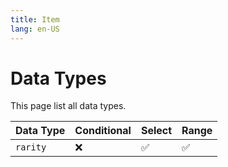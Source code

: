 ```yaml
---
title: Item
lang: en-US
---
```


# Data Types

This page list all data types.

| Data Type | Conditional | Select | Range |
|-----------|-------------|--------|-------|
| `rarity`  | :x:         | ✅      | ✅     |
